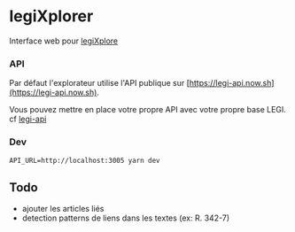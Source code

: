 # legiXplorer

Interface web pour [legiXplore]()

### API

Par défaut l'explorateur utilise l'API publique sur [https://legi-api.now.sh](https://legi-api.now.sh).

Vous pouvez mettre en place votre propre API avec votre propre base LEGI. cf [legi-api]()

### Dev

```
API_URL=http://localhost:3005 yarn dev
```

## Todo

- ajouter les articles liés
- detection patterns de liens dans les textes (ex: R. 342-7)
